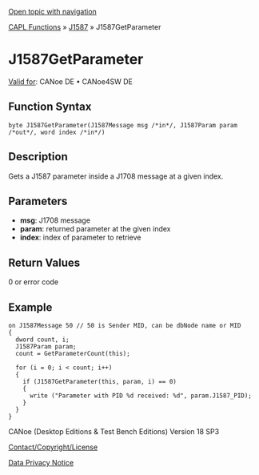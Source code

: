 [Open topic with navigation](../../../../../CANoeDEFamily.htm#Topics/CAPLFunctions/J1587/Functions/CAPLfunctionJ1587GetParameter.md)

[CAPL Functions](../../CAPLfunctions.md) » [J1587](../CAPLfunctionsJ1587Overview.md) » J1587GetParameter

# J1587GetParameter

[Valid for](../../../Shared/FeatureAvailability.md): CANoe DE • CANoe4SW DE

## Function Syntax

```plaintext
byte J1587GetParameter(J1587Message msg /*in*/, J1587Param param /*out*/, word index /*in*/)
```

## Description

Gets a J1587 parameter inside a J1708 message at a given index.

## Parameters

- **msg**: J1708 message
- **param**: returned parameter at the given index
- **index**: index of parameter to retrieve

## Return Values

0 or error code

## Example

```plaintext
on J1587Message 50 // 50 is Sender MID, can be dbNode name or MID
{
  dword count, i;
  J1587Param param;
  count = GetParameterCount(this);

  for (i = 0; i < count; i++) 
  {
    if (J1587GetParameter(this, param, i) == 0) 
    {
      write ("Parameter with PID %d received: %d", param.J1587_PID);
    }
  }
}
```

CANoe (Desktop Editions & Test Bench Editions) Version 18 SP3

[Contact/Copyright/License](../../../Shared/ContactCopyrightLicense.md)

[Data Privacy Notice](https://www.vector.com/int/en/company/get-info/privacy-policy/)
